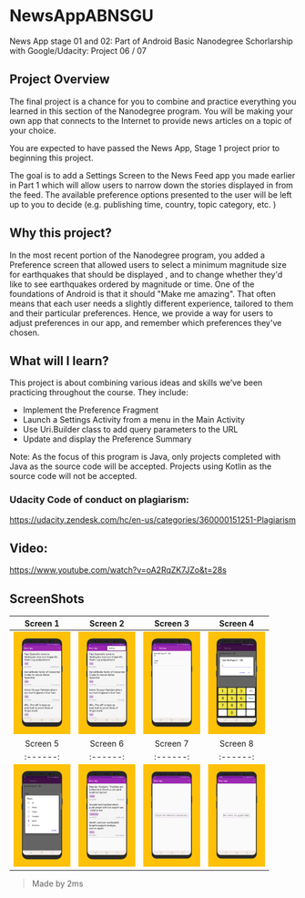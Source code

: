 # NewsAppABNSGU
News App stage 01 and 02: Part of Android Basic Nanodegree Schorlarship with Google/Udacity: Project 06 / 07

## Project Overview
The final project is a chance for you to combine and practice everything you learned in this section of the Nanodegree program. You will be making your own app that connects to the Internet to provide news articles on a topic of your choice.

You are expected to have passed the News App, Stage 1 project prior to beginning this project.

The goal is to add a Settings Screen to the News Feed app you made earlier in Part 1 which will allow users to narrow down the stories displayed in from the feed. The available preference options presented to the user will be left up to you to decide (e.g. publishing time, country, topic category, etc. )

## Why this project?
In the most recent portion of the Nanodegree program, you added a Preference screen that allowed users to select a minimum magnitude size for earthquakes that should be displayed , and to change whether they'd like to see earthquakes ordered by magnitude or time. One of the foundations of Android is that it should "Make me amazing". That often means that each user needs a slightly different experience, tailored to them and their particular preferences. Hence, we provide a way for users to adjust preferences in our app, and remember which preferences they've chosen.

## What will I learn?
This project is about combining various ideas and skills we’ve been practicing throughout the course. They include:

* Implement the Preference Fragment
* Launch a Settings Activity from a menu in the Main Activity
* Use Uri.Builder class to add query parameters to the URL
* Update and display the Preference Summary

Note: As the focus of this program is Java, only projects completed with Java as the source code will be accepted. Projects using Kotlin as the source code will not be accepted.

### Udacity Code of conduct on plagiarism:
https://udacity.zendesk.com/hc/en-us/categories/360000151251-Plagiarism

## Video:
https://www.youtube.com/watch?v=oA2RqZK7JZo&t=28s

## ScreenShots
Screen 1 | Screen 2 | Screen 3 | Screen 4 
:------: | :------: | :------: | :------: 
<img src="images_na/na1.png" width="100"> | <img src="images_na/na2.png" width="100"> | <img src="images_na/na3.png" width="100"> | <img src="images_na/na4.png" width="100"> | 
Screen 5 | Screen 6 | Screen 7 | Screen 8
:------: | :------: | :------: | :------: 
<img src="images_na/na5.png" width="100"> | <img src="images_na/na6.png" width="100"> | <img src="images_na/na7.png" width="100"> | <img src="images_na/na8.png" width="100"> 

> Made by 2ms

